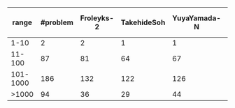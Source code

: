 
| range | #problem | Froleyks-2 | TakehideSoh | YuyaYamada-N | haz-2 | haz-single-2 | junkawahara | telematik-tuhh | tigrisg | toda5603 |
| --- | --- | --- | --- | --- | --- | --- | --- | --- | --- | --- |
| 1-10 | 2 | 2 | 1 | 1 | 2 | 2 | 2 | 2 | 2 | 1 |
| 11-100 | 87 | 81 | 64 | 67 | 87 | 87 | 84 | 87 | 87 | 62 |
| 101-1000 | 186 | 132 | 122 | 126 | 153 | 140 | 36 | 151 | 138 | 120 |
| >1000 | 94 | 36 | 29 | 44 | 92 | 70 | 0 | 86 | 65 | 24 |